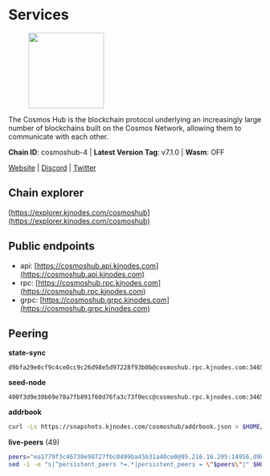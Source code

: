 # Services

<figure><img src="https://raw.githubusercontent.com/kj89/testnet_manuals/main/pingpub/logos/cosmoshub.png" width="150" alt=""><figcaption></figcaption></figure>

The Cosmos Hub is the blockchain protocol underlying an  increasingly large number of blockchains built on the  Cosmos Network, allowing them to communicate with each other.

**Chain ID**: cosmoshub-4 | **Latest Version Tag**: v7.1.0 | **Wasm**: OFF

[Website](https://hub.cosmos.network) | [Discord](https://discord.gg/cosmosnetwork) | [Twitter](https://twitter.com/cosmoshub)




## Chain explorer
[https://explorer.kjnodes.com/cosmoshub](https://explorer.kjnodes.com/cosmoshub)

## Public endpoints

* api: [https://cosmoshub.api.kjnodes.com](https://cosmoshub.api.kjnodes.com)
* rpc: [https://cosmoshub.rpc.kjnodes.com](https://cosmoshub.rpc.kjnodes.com)
* grpc: [https://cosmoshub.grpc.kjnodes.com](https://cosmoshub.grpc.kjnodes.com)

## Peering

**state-sync**

```text
d9bfa29e0cf9c4ce0cc9c26d98e5d97228f93b0b@cosmoshub.rpc.kjnodes.com:34656
```

**seed-node**

```text
400f3d9e30b69e78a7fb891f60d76fa3c73f0ecc@cosmoshub.rpc.kjnodes.com:34659
```

**addrbook**
```bash
curl -Ls https://snapshots.kjnodes.com/cosmoshub/addrbook.json > $HOME/.gaia/config/addrbook.json
```

**live-peers** (49)
```bash
peers="ea1779f3c46730e98727fbc0499ba45b31a40ce0@95.216.16.205:14956,d9bfa29e0cf9c4ce0cc9c26d98e5d97228f93b0b@65.109.88.38:34656,48fc4fe58d5392bda805212ba0c8e4e772dba1f9@142.132.158.93:14956,c1e437f73b8889b78ea34981e7c349157ad80284@107.135.15.66:26656,64148c47e1424173e3dcf90ab90bf196c2971b15@88.218.224.118:26656,edea278ce4cc160512f325d0722f312b83202e73@178.128.42.132:26090,2eb0e5e53401c51535c13250aba5fe98374ba7f0@51.210.32.145:26656,213857e741833d17275ea559bb2d0342398cec99@35.245.206.45:26656,37dfe1ec33e9f88f378a61a32462d57d2baa5e74@65.108.99.140:26656,31681c089f19cbc8008e133c64e2b524aff0dd3f@46.4.107.112:14956,e726816f42831689eab9378d5d577f1d06d25716@176.9.188.21:26656,f58fa3aa606d321863effe34cfc7b22cfbfcbc2c@51.91.7.44:26656,7b15dce221b13ca353187b4f7219a94db6b71ad3@185.119.118.109:2000,c14d39422b5d70d9084d19d286c7427c0762cdfc@162.55.92.114:2010,c940e11c1072dad06da3b1b48ca92966bb37e93a@74.96.207.58:28721,c62900f5d5b4f5ce9422e4ba123d637ea2fa6375@65.108.232.181:26656,e0ab6c5cc86959853f499236b8297344802ac5f4@5.161.139.201:26656,6ea2ef7d3dd5d6967708a0b31eed85ba090a90a1@65.108.121.190:12010,4ddba29a7dfa740a4edeb5c620c963f67f951e1d@5.9.72.212:2000,3da88430414ec9084c8983fe4d462cce655ff1f3@51.222.245.114:26656,6de02975e61f1ed15705c947e5800e8d37dda138@34.244.105.86:26656,322efd4fdc72a189a2fc8b2b597927831df2bbed@128.0.51.9:26656,9d048653fa4d98e6c0760ed0c54ad2d257ba46df@65.108.137.34:26656,9dc2f597203b32ba46245251b92049518fdc93af@65.109.106.169:26656,1cce99042f884d669e7287e3e362bff8e385c63e@46.4.79.183:26726,26ac129d380e7010473dfeda9c84bf25450c711f@163.114.159.145:26656,c124ce0b508e8b9ed1c5b6957f362225659b5343@169.155.44.11:26656,371a781ed95b643d4758b3736ab827ce1cbe4e98@65.108.136.206:26656,bd410d4564f7e0dd9a0eb16a64c337a059e11b80@47.103.35.130:26656,5b4529df65f9c1006d51472a827f1deb23825ba2@167.235.34.35:14656,505f4467926cdad29932c44dc5ea7a5da6982f48@176.9.101.44:26656,a94dff85ed430f0475f41fe306c82b7eb7f6e858@51.91.153.78:31649,dea13e7232642331360d4387b0ab106b014092d4@116.202.236.59:26656,1d02b4300c6b6fd1123a20502f0b3c0ce3b73654@88.198.16.9:26656,44594a57ce538a21f8558bcb1c9ce560ad879e3e@15.235.114.84:26656,344d87e04fdf04be760da5069a59d9a489b886a6@52.14.44.1:26656,39f68cf5744a881ea73023bf4e02db36390cfb1f@146.190.59.8:26090,df1b21a6a92c6045946b2263ada344628ee9a8b6@74.118.143.189:26656,202c5f5103cb9fbdc4f2e9de0f34d1c14a795135@209.182.238.232:26656,bc737531d441cf2e41dfa70f822a9a06440e3df1@220.85.113.37:26656,ba3bacc714817218562f743178228f23678b2873@34.141.15.99:26656,9d7d9ba2b9bc1c805a24413fcfdc75010d52dd61@159.89.101.239:26090,45174d354590991c7b32809281dc817cbb0f4e09@142.44.138.161:26656,6112ee319acb180dc6d77f73d3f17bab0050570b@54.39.133.98:26656,241b17dba97a2ed3c3747d12781fb86c9706e2d4@89.58.27.86:26656,d54eacb237dfbc0eb934a45509f878eb3ea3a5b3@64.44.148.195:26656,b858ca4f3fed2c36b949cf67188b126e2542a39a@135.181.215.115:26726,137f98c8e22965e672744a3f8909c0f4c8cffc53@135.148.54.43:26656,0fa483eb40228bfba35fdf3c98cb37c1a35928bd@142.132.205.120:14956"
sed -i -e "s|^persistent_peers *=.*|persistent_peers = \"$peers\"|" $HOME/.gaia/config/config.toml
```
